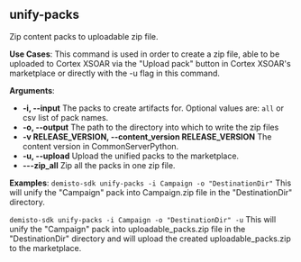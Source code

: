 ## unify-packs

Zip content packs to uploadable zip file.

**Use Cases**:
This command is used in order to create a zip file, able to be uploaded to Cortex XSOAR via the
"Upload pack" button in Cortex XSOAR's marketplace or directly with the -u flag in this command.

**Arguments**:
* **-i, --input**
  The packs to create artifacts for. Optional values are: `all` or csv list of pack names.
* **-o, --output**
  The path to the directory into which to write the zip files
* **-v RELEASE_VERSION, --content_version RELEASE_VERSION**
  The content version in CommonServerPython.
* **-u, --upload**
  Upload the unified packs to the marketplace.
* **---zip_all**
  Zip all the packs in one zip file.

**Examples**:
`demisto-sdk unify-packs -i Campaign -o "DestinationDir"`
This will unify the "Campaign" pack into Campaign.zip file in the "DestinationDir" directory.

`demisto-sdk unify-packs -i Campaign -o "DestinationDir" -u`
This will unify the "Campaign" pack into uploadable_packs.zip file in the "DestinationDir" directory
and will upload the created uploadable_packs.zip to the marketplace.
